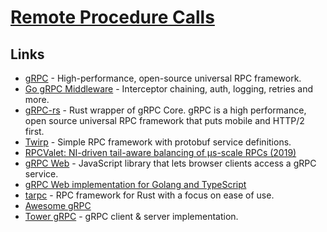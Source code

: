 # [Remote Procedure Calls](https://en.wikipedia.org/wiki/Remote_procedure_call)

## Links

- [gRPC](https://grpc.io/) - High-performance, open-source universal RPC framework.
- [Go gRPC Middleware](https://github.com/grpc-ecosystem/go-grpc-middleware) - Interceptor chaining, auth, logging, retries and more.
- [gRPC-rs](https://github.com/pingcap/grpc-rs) - Rust wrapper of gRPC Core. gRPC is a high performance, open source universal RPC framework that puts mobile and HTTP/2 first.
- [Twirp](https://github.com/twitchtv/twirp) - Simple RPC framework with protobuf service definitions.
- [RPCValet: NI-driven tail-aware balancing of µs-scale RPCs (2019)](https://blog.acolyer.org/2019/05/20/rpcvalet/)
- [gRPC Web](https://github.com/grpc/grpc-web) - JavaScript library that lets browser clients access a gRPC service.
- [gRPC Web implementation for Golang and TypeScript](https://github.com/improbable-eng/grpc-web)
- [tarpc](https://github.com/google/tarpc) - RPC framework for Rust with a focus on ease of use.
- [Awesome gRPC](https://github.com/grpc-ecosystem/awesome-grpc#readme)
- [Tower gRPC](https://github.com/tower-rs/tower-grpc) - gRPC client & server implementation.
